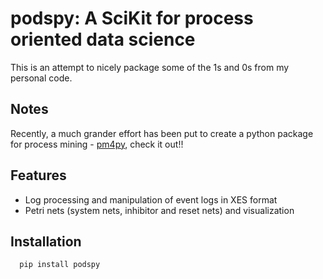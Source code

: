 podspy: A SciKit for process oriented data science
===
This is an attempt to nicely package some of the 1s and 0s from my personal code.

Notes
---
Recently, a much grander effort has been put to create a python package for process mining - [pm4py](http://pm4py.org/), check it out!!

Features
---
- Log processing and manipulation of event logs in XES format
- Petri nets (system nets, inhibitor and reset nets) and visualization

Installation
---
```
  pip install podspy
```
